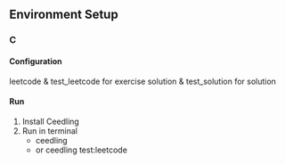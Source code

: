 ## Environment Setup

### C

#### Configuration

leetcode & test_leetcode for exercise
solution & test_solution for solution

#### Run

1. Install Ceedling
2. Run in terminal
   - ceedling
   - or ceedling test:leetcode
